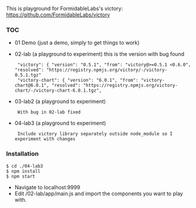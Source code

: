 This is playground for FormidableLabs's victory: https://github.com/FormidableLabs/victory


### TOC
 - 01 Demo (just a demo, simply to get things to work)
 - 02-lab (a playground to experiment) this is the version with bug found

        "victory": { "version": "0.5.1", "from": "victory@>=0.5.1 <0.6.0", "resolved": "https://registry.npmjs.org/victory/-/victory-0.5.1.tgz"
        "victory-chart": { "version": "6.0.1", "from": "victory-chart@6.0.1", "resolved": "https://registry.npmjs.org/victory-chart/-/victory-chart-6.0.1.tgz",

 - 03-lab2 (a playground to experiment)

        With bug in 02-lab fixed

 - 04-lab3 (a playground to experiment)

        Include victory library separately outside node_module so I experiment with changes


### Installation

```
$ cd ./04-lab3
$ npm install
$ npm start
```

 - Navigate to localhost:9999
 - Edit /02-lab/app/main.js and import the components you want to play with.
